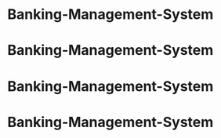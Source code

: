 # Banking-Management-System
# Banking-Management-System
# Banking-Management-System
# Banking-Management-System
